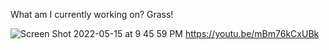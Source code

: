 What am I currently working on? Grass!

![Screen Shot 2022-05-15 at 9 45 59 PM](https://user-images.githubusercontent.com/89756479/168521485-964c55b9-7356-4358-b486-d0f48e2b0f5a.png)
https://youtu.be/mBm76kCxUBk
